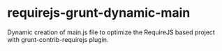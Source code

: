 # requirejs-grunt-dynamic-main
Dynamic creation of main.js file to optimize the RequireJS based project with grunt-contrib-requirejs plugin.

